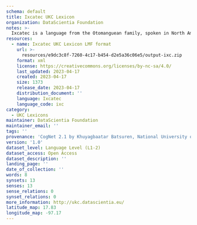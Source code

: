 ```yaml
---
schema: default
title: Ixcatec UKC Lexicon
organization: DataScientia Foundation
notes: >-
  Ixcatec is a language from the Otomanguean family, spoken in North America. The UKC Lexicon of Ixcatec is represented as a lexico-semantic network. It consists of words, word senses, synsets, as well as sense-level and synset-level relationships.
resources:
  - name: Ixcatec UKC Lexicon LMF format
    url: >-
      resources/e9dc3c8f-7260-4c17-b454-d2e5a36c06e5/output-ixc.zip
    format: xml
    license: https://creativecommons.org/licenses/by-nc-sa/4.0/
    last_updated: 2023-04-17
    created: 2023-04-17
    size: 1373
    release_date: 2023-04-17
    distribution_document: ''
    language: Ixcatec
    language_code: ixc
category:
  - UKC Lexicons
maintainer: DataScientia Foundation
maintainer_email: ''
tags: ''
provenance: 'CogNet 2.1 by Khuyagbaatar Batsuren, National University of Mongolia (http://cognet.ukc.disi.unitn.it); Native Languages of the Americas 2021.11. by Laura Redish and Orrin Lewis (http://www.native-languages.org); Princeton WordNet 2.1 by Princeton University (https://wordnet.princeton.edu)'
version: '1.0'
dataset_level: Language Level (L1-2)
dataset_access: Open Access
dataset_description: ''
landing_page: ''
date_of_collection: ''
words: 8
synsets: 13
senses: 13
sense_relations: 0
synset_relations: 0
more_information: http://ukc.datascientia.eu/
latitude_map: 17.83
longitude_map: -97.17
---
```

